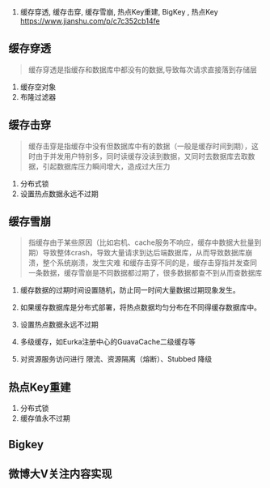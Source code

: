 1. 缓存穿透, 缓存击穿, 缓存雪崩, 热点Key重建, BigKey , 热点Key
https://www.jianshu.com/p/c7c352cb14fe

## 缓存穿透
> 缓存穿透是指缓存和数据库中都没有的数据,导致每次请求直接落到存储层

1. 缓存空对象
2. 布隆过滤器

## 缓存击穿
> 缓存击穿是指缓存中没有但数据库中有的数据（一般是缓存时间到期），这时由于并发用户特别多，同时读缓存没读到数据，又同时去数据库去取数据，引起数据库压力瞬间增大，造成过大压力

1. 分布式锁
2. 设置热点数据永远不过期

## 缓存雪崩
> 指缓存由于某些原因（比如宕机、cache服务不响应，缓存中数据大批量到期）导致整体crash，导致大量请求到达后端数据库，从而导致数据库崩溃，整个系统崩溃，发生灾难
和缓存击穿不同的是，缓存击穿指并发查同一条数据，缓存雪崩是不同数据都过期了，很多数据都查不到从而查数据库

1. 缓存数据的过期时间设置随机，防止同一时间大量数据过期现象发生。
2. 如果缓存数据库是分布式部署，将热点数据均匀分布在不同得缓存数据库中。
3. 设置热点数据永远不过期


4. 多级缓存，如Eurka注册中心的GuavaCache二级缓存等
5. 对资源服务访问进行 限流、资源隔离（熔断）、Stubbed 降级

## 热点Key重建
1. 分布式锁
2. 缓存值永不过期

## Bigkey 

## 微博大V关注内容实现